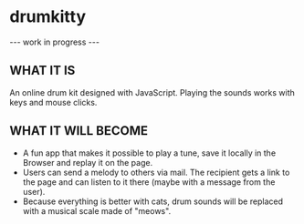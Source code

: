 # drumkitty
--- work in progress ---

## WHAT IT IS
An online drum kit designed with JavaScript. Playing the sounds works with keys and mouse clicks.

## WHAT IT WILL BECOME
- A fun app that makes it possible to play a tune, save it locally in the Browser and replay it on the page.
- Users can send a melody to others via mail. The recipient gets a link to the page and can listen to it there (maybe with a message from the user).
- Because everything is better with cats, drum sounds will be replaced with a musical scale made of "meows". 





